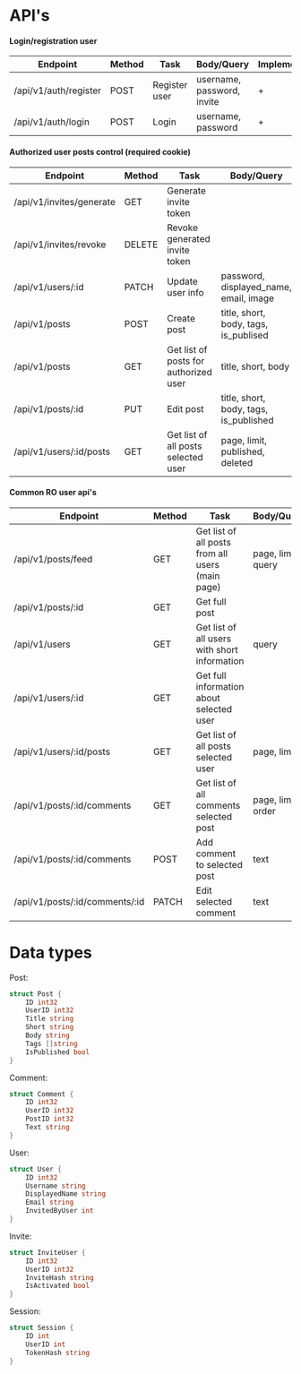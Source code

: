 # API's

#### Login/registration user
| Endpoint | Method | Task | Body/Query | Implemented |
|--|--|--|--|--|
| /api/v1/auth/register | POST | Register user | username, password, invite | + |
| /api/v1/auth/login | POST | Login | username, password | + |

#### Authorized user posts control (required cookie)
| Endpoint | Method | Task | Body/Query | Implemented |
|--|--|--|--|--|
| /api/v1/invites/generate | GET | Generate invite token | | + |
| /api/v1/invites/revoke | DELETE | Revoke generated invite token | | + |
| /api/v1/users/:id | PATCH | Update user info | password, displayed_name, email, image |
| /api/v1/posts | POST | Create post | title, short, body, tags, is_publised | + |
| /api/v1/posts | GET | Get list of posts for authorized user | title, short, body |
| /api/v1/posts/:id | PUT | Edit post | title, short, body, tags, is_published | + |
| /api/v1/users/:id/posts | GET | Get list of all posts selected user | page, limit, published, deleted |

#### Common RO user api's
| Endpoint | Method | Task | Body/Query | Implemented |
|--|--|--|--|--|
| /api/v1/posts/feed | GET | Get list of all posts from all users (main page) | page, limit, query | + |
| /api/v1/posts/:id | GET | Get full post |
| /api/v1/users | GET | Get list of all users with short information | query |
| /api/v1/users/:id | GET | Get full information about selected user |
| /api/v1/users/:id/posts | GET | Get list of all posts selected user | page, limit |
| /api/v1/posts/:id/comments | GET | Get list of all comments selected post | page, limit, order |
| /api/v1/posts/:id/comments | POST | Add comment to selected post | text |
| /api/v1/posts/:id/comments/:id | PATCH | Edit selected comment | text |

# Data types

Post:
```go
struct Post {
	ID int32
	UserID int32
	Title string
	Short string
	Body string
	Tags []string
	IsPublished bool
}
```

Comment:
```go
struct Comment {
	ID int32
	UserID int32
	PostID int32
	Text string
}
```

User:
```go
struct User {
	ID int32
	Username string
	DisplayedName string
	Email string
	InvitedByUser int
}
```

Invite:
```go
struct InviteUser {
	ID int32
	UserID int32
	InviteHash string
	IsActivated bool
}
```

Session:
```go
struct Session {
	ID int
	UserID int
	TokenHash string
}
```
